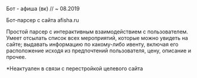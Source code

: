 Бот - афиша (вк) // ~ 08.2019

Бот-парсер с сайта afisha.ru 


Простой парсер с интерактивным взаимодействием с пользователем. Умеет отсылать список всех мероприятий, которые можно увидеть на сайте;
выдавать информацию по какому-либо ивенту, включая его расположение исходя из предпочтений пользователя, цену, описание и прочее.

*Неактуален в связи с перестройкой целевого сайта
